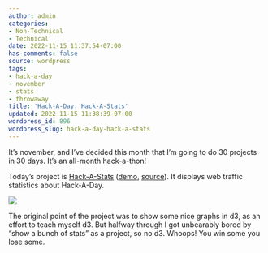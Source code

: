 ```yaml
---
author: admin
categories:
- Non-Technical
- Technical
date: 2022-11-15 11:37:54-07:00
has-comments: false
source: wordpress
tags:
- hack-a-day
- november
- stats
- throwaway
title: 'Hack-A-Day: Hack-A-Stats'
updated: 2022-11-15 11:38:39-07:00
wordpress_id: 896
wordpress_slug: hack-a-day-hack-a-stats
---
```

It’s november, and I’ve decided this month that I’m going to do 30 projects in 30 days. It’s an all-month hack-a-thon!

Today’s project is [Hack-A-Stats](https://tilde.za3k.com/hackaday/stats/) ([demo](https://tilde.za3k.com/hackaday/stats/), [source](https://github.com/za3k/day14_stats)). It displays web traffic statistics about Hack-A-Day.

[![](../wp-content/uploads/2022/11/screenshot-12.png)](https://tilde.za3k.com/hackaday/stats/)

The original point of the project was to show some nice graphs in d3, as an effort to teach myself d3. But halfway through I got unbearably bored by “show a bunch of stats” as a project, so no d3. Whoops! You win some you lose some.
